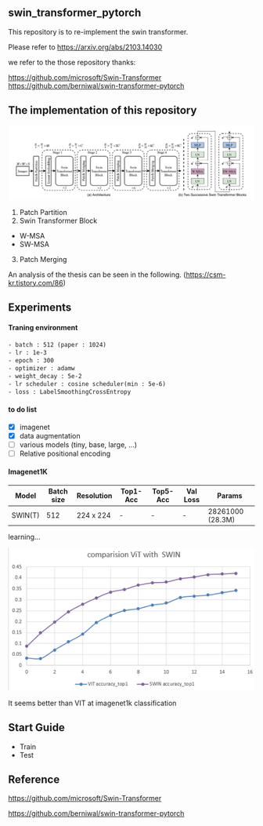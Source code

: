 ## swin_transformer_pytorch

This repository is to re-implement the swin transformer.

Please refer to https://arxiv.org/abs/2103.14030

we refer to the those repository thanks:

https://github.com/microsoft/Swin-Transformer
https://github.com/berniwal/swin-transformer-pytorch

## The implementation of this repository
![model](./figure/img.png)

1. Patch Partition
2. Swin Transformer Block
- W-MSA
- SW-MSA
3. Patch Merging

An analysis of the thesis can be seen in the following. (https://csm-kr.tistory.com/86)

## Experiments

#### Traning environment

```angular2html
- batch : 512 (paper : 1024)
- lr : 1e-3
- epoch : 300
- optimizer : adamw
- weight_decay : 5e-2
- lr scheduler : cosine scheduler(min : 5e-6)
- loss : LabelSmoothingCrossEntropy
```

#### to do list

- [X] imagenet
- [x] data augmentation 
- [ ] various models (tiny, base, large, ...)  
- [ ] Relative positional encoding

#### Imagenet1K

| Model   | Batch size | Resolution | Top1-Acc | Top5-Acc | Val Loss | Params           |
|---------|------------|------------|----------|----------|----------|------------------|
| SWIN(T) | 512        | 224 x 224  | -        | -        | -        | 28261000 (28.3M) |

learning...

![model](./figure/comparison.png)

It seems better than VIT at imagenet1k classification 

## Start Guide

- Train
- Test

## Reference

https://github.com/microsoft/Swin-Transformer

https://github.com/berniwal/swin-transformer-pytorch



